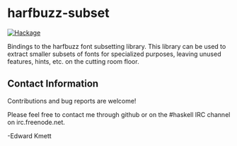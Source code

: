 harfbuzz-subset
===============

[![Hackage](https://img.shields.io/hackage/v/harfbuzz-subset.svg)](https://hackage.haskell.org/package/harfbuzz-subset)

Bindings to the harfbuzz font subsetting library. This library can be used to extract smaller subsets of fonts for specialized
purposes, leaving unused features, hints, etc. on the cutting room floor.

Contact Information
-------------------

Contributions and bug reports are welcome!

Please feel free to contact me through github or on the #haskell IRC channel on irc.freenode.net.

-Edward Kmett


